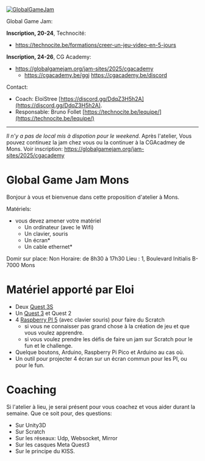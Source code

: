
[![GlobalGameJam](https://github.com/user-attachments/assets/e5311824-8110-4aa9-b5b2-f7df63984a9f)](https://technocite.be/formations/creer-un-jeu-video-en-5-jours)

Global Game Jam: 

**Inscription, 20-24**, Technocité:  
- https://technocite.be/formations/creer-un-jeu-video-en-5-jours

**Inscription, 24-26**, CG Academy:   
- https://globalgamejam.org/jam-sites/2025/cgacademy
  - https://cgacademy.be/ggj  https://cgacademy.be/discord



Contact: 
- Coach: EloiStree [https://discord.gg/DdqZ3H5h2A](https://discord.gg/DdqZ3H5h2A).
- Responsable: Bruno Follet [https://technocite.be/lequipe/](https://technocite.be/lequipe/)

 -------------------


_Il n'y a pas de local mis à dispotion pour le weekend._
Après l'atelier, Vous pouvez continuez la jam chez vous ou la continuer à la CGAcadmey de Mons. Voir inscription: https://globalgamejam.org/jam-sites/2025/cgacademy

# Global Game Jam Mons  

Bonjour à vous et bienvenue dans cette proposition d'atelier à Mons.  

Matériels: 
- vous devez amener votre matériel
  - Un ordinateur (avec le Wifi)
  - Un clavier, souris
  - Un écran* 
  - Un cable ethernet*
 
Domir sur place: Non
Horaire: de 8h30 à 17h30 
Lieu : 1, Boulevard Initialis B-7000 Mons



# Matériel apporté par Eloi

- Deux [Quest 3S](https://github.com/EloiStree/HelloInput/issues/311)
- Un [Quest 3](https://github.com/EloiStree/HelloInput/issues/311) et Quest 2
- 4 [Raspberry PI 5](https://github.com/EloiStree/HelloInput/issues/308) (avec clavier souris) pour faire du Scratch
  - si vous ne connaisser pas grand chose à la création de jeu et que vous voulez apprendre.
  - si vous voulez prendre les défis de faire un jam sur Scratch pour le fun et le challenge.
- Quelque boutons, Arduino, Raspberry Pi Pico et Arduino au cas où.
- Un outil pour projecter 4 écran sur un écran commun pour les PI, ou pour le fun.


# Coaching

Si l'atelier à lieu, je serai présent pour vous coachez et vous aider durant la semaine.
Que ce soit pour, des questions:
- Sur Unity3D
- Sur Scratch
- Sur les réseaux: Udp, Websocket, Mirror
- Sur les casques Meta Quest3
- Sur le principe du KISS.





